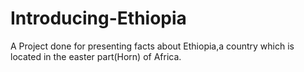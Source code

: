 # Introducing-Ethiopia
A Project done for presenting facts about Ethiopia,a country which is located in the easter part(Horn) of Africa.
